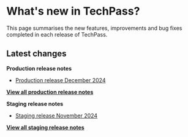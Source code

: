 # What's new in TechPass?

This page summarises the new features, improvements and bug fixes completed in each release of TechPass.

## Latest changes

**Production release notes**
- [Production release December 2024](whats-new/production-release-notes?id=december-2024)

 [**View all production release notes**](/whats-new/production-release-notes)


**Staging release notes**
- [Staging release November 2024](whats-new/staging-release-notes?id=november-2024)

 [**View all staging release notes**](/whats-new/staging-release-notes)

